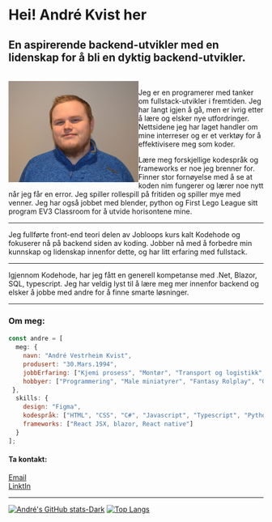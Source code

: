 
<h1>Hei! André Kvist her</h1>


<h2>En aspirerende backend-utvikler med en lidenskap for å bli en dyktig backend-utvikler.</h2><br>

<img align='left' src="/img/meg.JPG" height="200vh">
<p>Jeg er en programerer med tanker om fullstack-utvikler i fremtiden. Jeg har langt igjen å gå, men er ivrig etter å lære og elsker nye utfordringer. Nettsidene jeg har laget handler om mine interreser og er et verktøy for å effektivisere meg som koder.</p>
 <p>Lære meg forskjellige kodespråk og frameworks er noe jeg brenner for.
Finner stor fornøyelse med å se at koden nim fungerer og lærer noe nytt når jeg får en error. Jeg spiller rollespill på fritiden og spiller mye med venner. Jeg har også jobbet med blender, python og First Lego League sitt program EV3 Classroom for å utvide horisontene mine.</p>

<hr>
<p>Jeg fullførte front-end teori delen av Jobloops kurs kalt Kodehode og fokuserer nå på backend siden av koding. Jobber nå med å forbedre min kunnskap og lidenskap innenfor dette, og har litt erfaring med fullstack.</p>
<hr>
<p>Igjennom Kodehode, har jeg fått en generell kompetanse med .Net, Blazor, SQL, typescript. Jeg har veldig lyst til å lære meg mer innenfor backend og elsker å jobbe med andre for å finne smarte løsninger.</p>

<hr>

<h3>Om meg:</h3>

```js
const andre = [
  meg: {
    navn: "André Vestrheim Kvist",
    produsert: "30.Mars.1994",
    jobbErfaring: ["Kjemi prosess", "Montør", "Transport og logistikk", "Butikkmedarbeider", "Operatør"],
    hobbyer: ["Programmering", "Male miniatyrer", "Fantasy Rolplay", "Gaming","3D modelering i blender"],
 },
  skills: {
    design: "Figma",
    kodespråk: ["HTML", "CSS", "C#", "Javascript", "Typescript", "Python", "RenPy"],
    frameworks: ["React JSX, blazor, React native"]
  }
];

```


<h4>Ta kontakt:</h4>

[Email](mailto:vestrheim-kvist@hotmail.com)<br>
[LinktIn](https://www.linkedin.com/in/andr%C3%A9-vestrheim-kvist-959510280/)
<hr>

[![André's GitHub stats-Dark](https://github-readme-stats.vercel.app/api?username=Andre-V-K&show_icons=true&theme=dark#gh-dark-mode-only)](https://github.com/Andre-V-K/github-readme-stats#gh-dark-mode-only)  [![Top Langs](https://github-readme-stats.vercel.app/api/top-langs/?username=Andre-V-K&layout=donut&bg_color=1A1A1A&title_color=FFFFFF&text_color=FFFFFF)](https://github.com/Andre-V-K/github-readme-stats)

